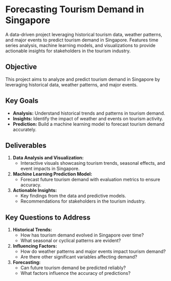 # Forecasting Tourism Demand in Singapore

A data-driven project leveraging historical tourism data, weather patterns, and major events to predict tourism demand in Singapore. Features time series analysis, machine learning models, and visualizations to provide actionable insights for stakeholders in the tourism industry.

## Objective

This project aims to analyze and predict tourism demand in Singapore by leveraging historical data, weather patterns, and major events.

## Key Goals

- **Analysis:** Understand historical trends and patterns in tourism demand.
- **Insights:** Identify the impact of weather and events on tourism activity.
- **Prediction:** Build a machine learning model to forecast tourism demand accurately.

## Deliverables

1. **Data Analysis and Visualization:**
   - Interactive visuals showcasing tourism trends, seasonal effects, and event impacts in Singapore.
2. **Machine Learning Prediction Model:**
   - Forecast future tourism demand with evaluation metrics to ensure accuracy.
3. **Actionable Insights:**
   - Key findings from the data and predictive models.
   - Recommendations for stakeholders in the tourism industry.

## Key Questions to Address

1. **Historical Trends:**
   - How has tourism demand evolved in Singapore over time?
   - What seasonal or cyclical patterns are evident?
2. **Influencing Factors:**
   - How do weather patterns and major events impact tourism demand?
   - Are there other significant variables affecting demand?
3. **Forecasting:**
   - Can future tourism demand be predicted reliably?
   - What factors influence the accuracy of predictions?
